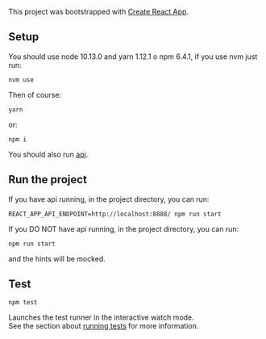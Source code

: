 This project was bootstrapped with [Create React App](https://github.com/facebook/create-react-app).

## Setup

You should use node 10.13.0 and yarn 1.12.1 o npm 6.4.1, if you use nvm just run:

`nvm use`

Then of course:

`yarn`

or:

`npm i`

You should also run [api](https://github.com/marconucara/kiwi-homework-api).

## Run the project

If you have api running, in the project directory, you can run:

`REACT_APP_API_ENDPOINT=http://localhost:8888/ npm run start`

If you DO NOT have api running, in the project directory, you can run:

`npm run start`

and the hints will be mocked.

## Test

`npm test`

Launches the test runner in the interactive watch mode.<br>
See the section about [running tests](https://facebook.github.io/create-react-app/docs/running-tests) for more information.

